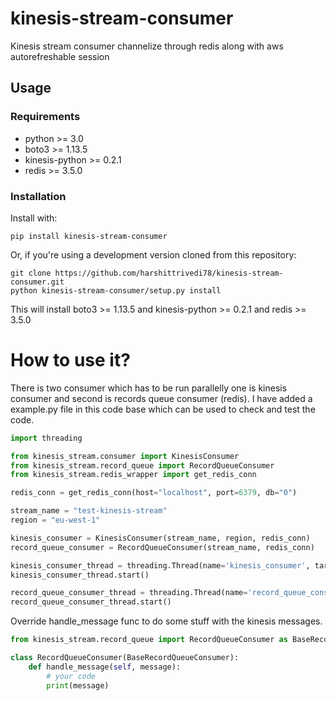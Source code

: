 # kinesis-stream-consumer
Kinesis stream consumer channelize through redis along with aws autorefreshable session 

## Usage

### Requirements

* python >= 3.0
* boto3 >= 1.13.5
* kinesis-python >= 0.2.1
* redis >= 3.5.0

### Installation

Install with:

```shell
pip install kinesis-stream-consumer
```

Or, if you're using a development version cloned from this repository:

```shell
git clone https://github.com/harshittrivedi78/kinesis-stream-consumer.git
python kinesis-stream-consumer/setup.py install
```
This will install boto3 >= 1.13.5 and kinesis-python >= 0.2.1 and redis >= 3.5.0

# How to use it?
There is two consumer which has to be run parallelly one is kinesis consumer and second is records queue consumer
(redis). I have added a example.py file in this code base which can be used to check and test the code.

```python
import threading

from kinesis_stream.consumer import KinesisConsumer
from kinesis_stream.record_queue import RecordQueueConsumer
from kinesis_stream.redis_wrapper import get_redis_conn

redis_conn = get_redis_conn(host="localhost", port=6379, db="0")

stream_name = "test-kinesis-stream"
region = "eu-west-1"

kinesis_consumer = KinesisConsumer(stream_name, region, redis_conn)
record_queue_consumer = RecordQueueConsumer(stream_name, redis_conn)

kinesis_consumer_thread = threading.Thread(name='kinesis_consumer', target=kinesis_consumer.start)
kinesis_consumer_thread.start()

record_queue_consumer_thread = threading.Thread(name='record_queue_consumer', target=record_queue_consumer.start)
record_queue_consumer_thread.start()
```

Override handle_message func to do some stuff with the kinesis messages.

```python
from kinesis_stream.record_queue import RecordQueueConsumer as BaseRecordQueueConsumer

class RecordQueueConsumer(BaseRecordQueueConsumer):
    def handle_message(self, message):
        # your code
        print(message)
```